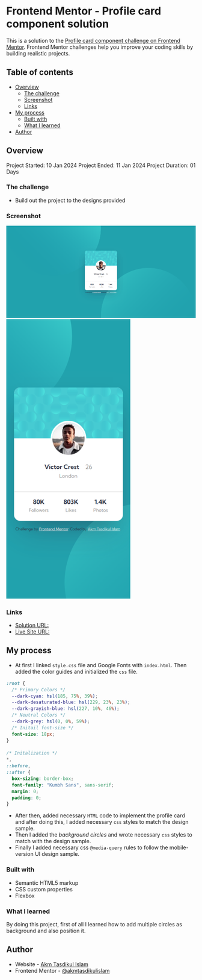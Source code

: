 # Frontend Mentor - Profile card component solution

This is a solution to the [Profile card component challenge on Frontend Mentor](https://www.frontendmentor.io/challenges/profile-card-component-cfArpWshJ). Frontend Mentor challenges help you improve your coding skills by building realistic projects.

## Table of contents

- [Overview](#overview)
  - [The challenge](#the-challenge)
  - [Screenshot](#screenshot)
  - [Links](#links)
- [My process](#my-process)
  - [Built with](#built-with)
  - [What I learned](#what-i-learned)
- [Author](#author)

## Overview

Project Started: 10 Jan 2024 Project Ended: 11 Jan 2024 Project Duration: 01 Days

### The challenge

- Build out the project to the designs provided

### Screenshot

![](media/f344764c4240742736d033d3c36d122c.png)![](media/97404801bda85ef237b11390d172416c.png)

### Links

- [Solution URL:](https://github.com/akmtasdikulislam/profile-card-component)
- [Live Site URL:](https://akmtasdikulislam.github.io/profile-card-component/)

## My process

- At first I linked `style.css` file and Google Fonts with `index.html`. Then added the color guides and initialized the `css` file.

```css
:root {
  /* Primary Colors */
  --dark-cyan: hsl(185, 75%, 39%);
  --dark-desaturated-blue: hsl(229, 23%, 23%);
  --dark-grayish-blue: hsl(227, 10%, 46%);
  /* Neutral Colors */
  --dark-grey: hsl(0, 0%, 59%);
  /* Initail font-size */
  font-size: 18px;
}

/* Initalization */
*,
::before,
::after {
  box-sizing: border-box;
  font-family: "Kumbh Sans", sans-serif;
  margin: 0;
  padding: 0;
}
```

- After then, added necessary `HTML` code to implement the profile card and after doing this, I added necessary `css` styles to match the design sample.
- Then I added the _background circles_ and wrote necessary `css` styles to match with the design sample.
- Finally I added necessary css `@media-query` rules to follow the mobile-version UI design sample.

### Built with

- Semantic HTML5 markup
- CSS custom properties
- Flexbox

### What I learned

By doing this project, first of all I learned how to add multiple circles as background and also position it.

## Author

- Website - [Akm Tasdikul Islam](https://www.frontendmentor.io/profile/akmtasdikulislam)
- Frontend Mentor - [@akmtasdikulislam](https://www.frontendmentor.io/profile/akmtasdikulislam)
